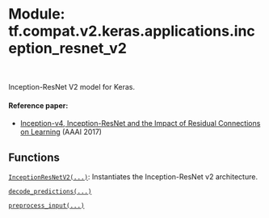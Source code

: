 <div itemscope itemtype="http://developers.google.com/ReferenceObject">
<meta itemprop="name" content="tf.compat.v2.keras.applications.inception_resnet_v2" />
<meta itemprop="path" content="Stable" />
</div>

# Module: tf.compat.v2.keras.applications.inception_resnet_v2


<table class="tfo-notebook-buttons tfo-api" align="left">
</table>



Inception-ResNet V2 model for Keras.



#### Reference paper:

- [Inception-v4, Inception-ResNet and the Impact of
   Residual Connections on Learning](https://arxiv.org/abs/1602.07261)
  (AAAI 2017)


## Functions

[`InceptionResNetV2(...)`](../../../../../tf/keras/applications/InceptionResNetV2.md): Instantiates the Inception-ResNet v2 architecture.

[`decode_predictions(...)`](../../../../../tf/keras/applications/inception_resnet_v2/decode_predictions.md)

[`preprocess_input(...)`](../../../../../tf/keras/applications/inception_resnet_v2/preprocess_input.md)



